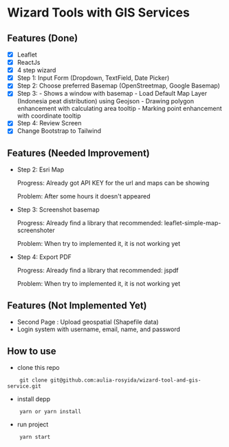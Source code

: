 # Wizard Tools with GIS Services


## Features (Done)
- [x] Leaflet
- [x] ReactJs
- [x] 4 step wizard
- [x] Step 1: Input Form (Dropdown, TextField, Date Picker)
- [x] Step 2: Choose preferred Basemap (OpenStreetmap, Google Basemap)
- [x] Step 3: 
        - Shows a window with basemap 
        - Load Default Map Layer (Indonesia peat distribution) using Geojson 
        - Drawing polygon enhancement with calculating area tooltip
        - Marking point enhancement with coordinate tooltip
- [x] Step 4: Review Screen
- [x] Change Bootstrap to Tailwind

## Features (Needed Improvement)
- Step 2: Esri Map 

  Progress: Already got API KEY for the url and maps can be showing

  Problem: After some hours it doesn't appeared 

- Step 3: Screenshot basemap

  Progress: Already find a library that recommended: leaflet-simple-map-screenshoter

  Problem: When try to implemented it, it is not working yet

- Step 4: Export PDF

  Progress: Already find a library that recommended: jspdf
  
  Problem: When try to implemented it, it is not working yet

## Features (Not Implemented Yet)
- Second Page : Upload geospatial (Shapefile data)
- Login system with username, email, name, and password

## How to use
- clone this repo
```
    git clone git@github.com:aulia-rosyida/wizard-tool-and-gis-service.git
```

- install depp

```
    yarn or yarn install
```
- run project
```
    yarn start
```